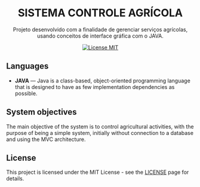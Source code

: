 <h1 align="center">
<br>
SISTEMA CONTROLE AGRÍCOLA
</h1>

<p align="center">Projeto desenvolvido com a finalidade de gerenciar serviços agrícolas, usando conceitos de interface gráfica com o JAVA.</p>

<p align="center">
  <a href="https://opensource.org/licenses/MIT">
    <img src="https://img.shields.io/badge/License-MIT-blue.svg" alt="License MIT">
  </a>
</p>

## Languages

-  **JAVA** — Java is a class-based, object-oriented programming language that is designed to have as few implementation dependencies as possible.


## System objectives

The main objective of the system is to control agricultural activities, with the purpose of being a simple system, initially without connection to a database and using the MVC architecture.





## License

This project is licensed under the MIT License - see the [LICENSE](https://opensource.org/licenses/MIT) page for details.